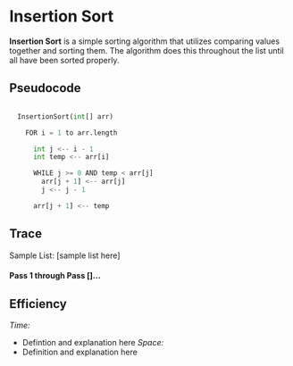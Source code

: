 # Insertion Sort

**Insertion Sort** is a simple sorting algorithm that utilizes comparing values together and sorting them. The algorithm does this throughout the list until all have been sorted properly. 

## Pseudocode

```python

  InsertionSort(int[] arr)

    FOR i = 1 to arr.length

      int j <-- i - 1
      int temp <-- arr[i]

      WHILE j >= 0 AND temp < arr[j]
        arr[j + 1] <-- arr[j]
        j <-- j - 1

      arr[j + 1] <-- temp

```

## Trace

Sample List: [sample list here]

#### Pass 1 through Pass []...

## Efficiency

*Time:*
- Defintion and explanation here
*Space:*
- Definition and explanation here
